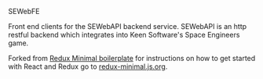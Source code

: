 SEWebFE

Front end clients for the SEWebAPI backend service. SEWebAPI is an http restful backend which integrates into Keen Software's Space Engineers game.


Forked from [Redux Minimal boilerplate](https://github.com/catalin-luntraru/redux-minimal) for instructions on how to get started with React and Redux go to [redux-minimal.js.org](https://redux-minimal.js.org/).
